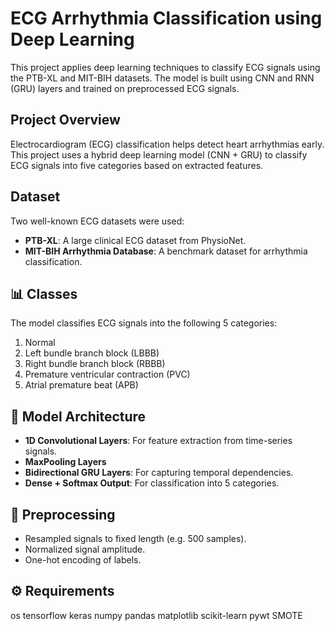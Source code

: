 # ECG Arrhythmia Classification using Deep Learning

This project applies deep learning techniques to classify ECG signals using the PTB-XL and MIT-BIH datasets. The model is built using CNN and RNN (GRU) layers and trained on preprocessed ECG signals.

## Project Overview

Electrocardiogram (ECG) classification helps detect heart arrhythmias early. This project uses a hybrid deep learning model (CNN + GRU) to classify ECG signals into five categories based on extracted features.

## Dataset

Two well-known ECG datasets were used:

- **PTB-XL**: A large clinical ECG dataset from PhysioNet.
- **MIT-BIH Arrhythmia Database**: A benchmark dataset for arrhythmia classification.

## 📊 Classes

The model classifies ECG signals into the following 5 categories:
1. Normal
2. Left bundle branch block (LBBB)
3. Right bundle branch block (RBBB)
4. Premature ventricular contraction (PVC)
5. Atrial premature beat (APB)

## 🧪 Model Architecture

- **1D Convolutional Layers**: For feature extraction from time-series signals.
- **MaxPooling Layers**
- **Bidirectional GRU Layers**: For capturing temporal dependencies.
- **Dense + Softmax Output**: For classification into 5 categories.

## 🧼 Preprocessing

- Resampled signals to fixed length (e.g. 500 samples).
- Normalized signal amplitude.
- One-hot encoding of labels.

## ⚙️ Requirements

os
tensorflow
keras
numpy
pandas
matplotlib
scikit-learn
pywt
SMOTE
